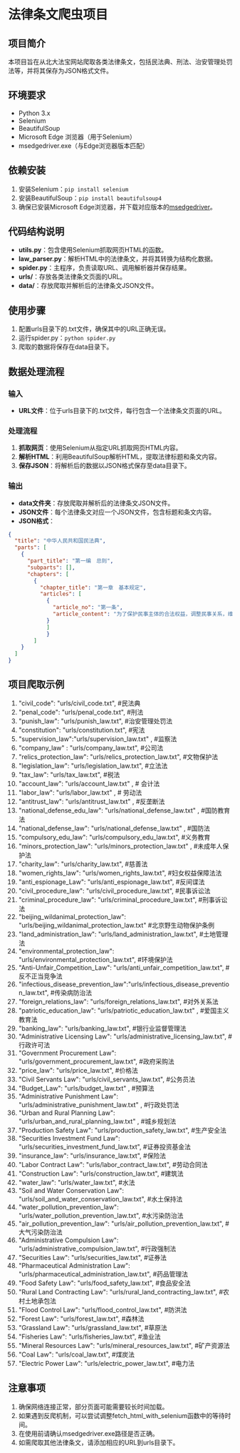 # 法律条文爬虫项目

## 项目简介
本项目旨在从北大法宝网站爬取各类法律条文，包括民法典、刑法、治安管理处罚法等，并将其保存为JSON格式文件。

## 环境要求
- Python 3.x
- Selenium
- BeautifulSoup
- Microsoft Edge 浏览器（用于Selenium）
- msedgedriver.exe（与Edge浏览器版本匹配）

## 依赖安装
1. 安装Selenium：`pip install selenium`
2. 安装BeautifulSoup：`pip install beautifulsoup4`
3. 确保已安装Microsoft Edge浏览器，并下载对应版本的[msedgedriver](https://developer.microsoft.com/en-us/microsoft-edge/tools/webdriver/)。

## 代码结构说明
- **utils.py**：包含使用Selenium抓取网页HTML的函数。
- **law_parser.py**：解析HTML中的法律条文，并将其转换为结构化数据。
- **spider.py**：主程序，负责读取URL、调用解析器并保存结果。
- **urls/**：存放各类法律条文页面的URL。
- **data/**：存放爬取并解析后的法律条文JSON文件。

## 使用步骤
1. 配置urls目录下的.txt文件，确保其中的URL正确无误。
2. 运行spider.py：`python spider.py`
3. 爬取的数据将保存在data目录下。

## 数据处理流程

### 输入
- **URL文件**：位于urls目录下的.txt文件，每行包含一个法律条文页面的URL。

### 处理流程
1. **抓取网页**：使用Selenium从指定URL抓取网页HTML内容。
2. **解析HTML**：利用BeautifulSoup解析HTML，提取法律标题和条文内容。
3. **保存JSON**：将解析后的数据以JSON格式保存至data目录下。

### 输出
- **data文件夹**：存放爬取并解析后的法律条文JSON文件。
- **JSON文件**：每个法律条文对应一个JSON文件，包含标题和条文内容。
- **JSON格式**：
```json
{
  "title": "中华人民共和国民法典",
  "parts": [
    {
      "part_title": "第一编　总则",
      "subparts": [],
      "chapters": [
        {
          "chapter_title": "第一章　基本规定",
          "articles": [
            {
              "article_no": "第一条",
              "article_content": "为了保护民事主体的合法权益，调整民事关系，维护社会和经济秩序，适应中国特色社会主义发展要求，弘扬社会主义核心价值观，根据宪法，制定本法。"
            }
            ]
            }   
        ]
    }
  ]
}             
```

## 项目爬取示例
1. "civil_code": "urls/civil_code.txt",    #民法典
2. "penal_code": "urls/penal_code.txt",    #刑法    
3. "punish_law": "urls/punish_law.txt",    #治安管理处罚法
4. "constitution": "urls/constitution.txt",    #宪法
5. "supervision_law":"urls/supervision_law.txt" ,   #监察法
6. "company_law" : "urls/company_law.txt",    #公司法
7. "relics_protection_law": "urls/relics_protection_law.txt",   #文物保护法
8. "legislation_law": "urls/legislation_law.txt",  #立法法
9. "tax_law": "urls/tax_law.txt",   #税法
10. "account_law": "urls/account_law.txt" ,  # 会计法
11. "labor_law": "urls/labor_law.txt" ,  # 劳动法
12. "antitrust_law": "urls/antitrust_law.txt" ,  #反垄断法
13. "national_defense_edu_law": "urls/national_defense_law.txt" ,  #国防教育法
14. "national_defense_law": "urls/national_defense_law.txt" ,  #国防法
15. "compulsory_edu_law": "urls/compulsory_edu_law.txt",  #义务教育
16. "minors_protection_law": "urls/minors_protection_law.txt" ,  #未成年人保护法
17. "charity_law": "urls/charity_law.txt",  #慈善法
18. "women_rights_law": "urls/women_rights_law.txt",  #妇女权益保障法法
19. "anti_espionage_Law": "urls/anti_espionage_law.txt",    #反间谍法
20. "civil_procedure_law": "urls/civil_procedure_law.txt",  #民事诉讼法
21. "criminal_procedure_law": "urls/criminal_procedure_law.txt",  #刑事诉讼法
22. "beijing_wildanimal_protection_law": "urls/beijing_wildanimal_protection_law.txt"    #北京野生动物保护条例
23. "land_administration_law": "urls/land_administration_law.txt",  #土地管理法
24. "environmental_protection_law": "urls/environmental_protection_law.txt",  #环境保护法
25. "Anti-Unfair_Competition_Law": "urls/anti_unfair_competition_law.txt",  #反不正当竞争法
26. "infectious_disease_prevention_law":"urls/infectious_disease_prevention_law.txt",   #传染病防治法
27. "foreign_relations_law": "urls/foreign_relations_law.txt",   #对外关系法
28. "patriotic_education_law": "urls/patriotic_education_law.txt"  , #爱国主义教育法 
29. "banking_law": "urls/banking_law.txt",   #银行业监督管理法
30. "Administrative Licensing Law": "urls/administrative_licensing_law.txt",   #行政许可法
31. "Government Procurement Law": "urls/government_procurement_law.txt",   #政府采购法
32. "price_law": "urls/price_law.txt",   #价格法
33. "Civil Servants Law": "urls/civil_servants_law.txt",    #公务员法 
34. "Budget_Law": "urls/budget_law.txt" , #预算法
35. "Administrative Punishment Law": "urls/administrative_punishment_law.txt"  ,  #行政处罚法
36. "Urban and Rural Planning Law": "urls/urban_and_rural_planning_law.txt"  , #城乡规划法
37. "Production Safety Law": "urls/production_safety_law.txt",  #生产安全法
38. "Securities Investment Fund Law": "urls/securities_investment_fund_law.txt",  #证券投资基金法
39. "insurance_law": "urls/insurance_law.txt",  #保险法
40. "Labor Contract Law": "urls/labor_contract_law.txt",  #劳动合同法
41. "Construction Law": "urls/construction_law.txt",  #建筑法
42. "water_law": "urls/water_law.txt",  #水法
43. "Soil and Water Conservation Law": "urls/soil_and_water_conservation_law.txt",  #水土保持法
44. "water_pollution_prevention_law": "urls/water_pollution_prevention_law.txt",  #水污染防治法
45. "air_pollution_prevention_law": "urls/air_pollution_prevention_law.txt",  #大气污染防治法
46. "Administrative Compulsion Law": "urls/administrative_compulsion_law.txt",  #行政强制法
47. "Securities Law": "urls/securities_law.txt",  #证券法
48. "Pharmaceutical Administration Law": "urls/pharmaceutical_administration_law.txt",  #药品管理法
49. "Food Safety Law": "urls/food_safety_law.txt",  #食品安全法
50. "Rural Land Contracting Law": "urls/rural_land_contracting_law.txt", #农村土地承包法
51. "Flood Control Law": "urls/flood_control_law.txt", #防洪法
52. "Forest Law": "urls/forest_law.txt", #森林法
53. "Grassland Law": "urls/grassland_law.txt", #草原法
54. "Fisheries Law": "urls/fisheries_law.txt", #渔业法
55. "Mineral Resources Law": "urls/mineral_resources_law.txt", #矿产资源法
56. "Coal Law": "urls/coal_law.txt", #煤炭法
57. "Electric Power Law": "urls/electric_power_law.txt", #电力法

## 注意事项
1. 确保网络连接正常，部分页面可能需要较长时间加载。
2. 如果遇到反爬机制，可以尝试调整fetch_html_with_selenium函数中的等待时间。
3. 在使用前请确认msedgedriver.exe路径是否正确。
4. 如需爬取其他法律条文，请添加相应的URL到urls目录下。
